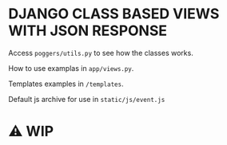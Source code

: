 # DJANGO CLASS BASED VIEWS WITH JSON RESPONSE

Access ``poggers/utils.py`` to see how the classes works. 

How to use examplas in ``app/views.py``.

Templates examples in ``/templates``.

Default js archive for use in ``static/js/event.js``

# ⚠️ WIP
